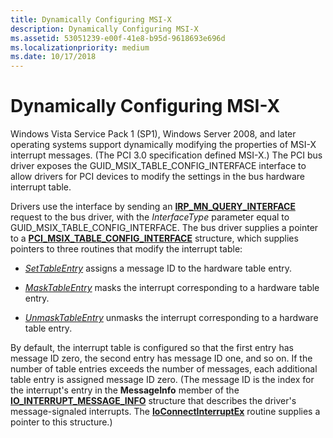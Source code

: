 ```yaml
---
title: Dynamically Configuring MSI-X
description: Dynamically Configuring MSI-X
ms.assetid: 53051239-e00f-41e8-b95d-9618693e696d
ms.localizationpriority: medium
ms.date: 10/17/2018
---
```


# Dynamically Configuring MSI-X


Windows Vista Service Pack 1 (SP1), Windows Server 2008, and later operating systems support dynamically modifying the properties of MSI-X interrupt messages. (The PCI 3.0 specification defined MSI-X.) The PCI bus driver exposes the GUID\_MSIX\_TABLE\_CONFIG\_INTERFACE interface to allow drivers for PCI devices to modify the settings in the bus hardware interrupt table.

Drivers use the interface by sending an [**IRP\_MN\_QUERY\_INTERFACE**](./irp-mn-query-interface.md) request to the bus driver, with the *InterfaceType* parameter equal to GUID\_MSIX\_TABLE\_CONFIG\_INTERFACE. The bus driver supplies a pointer to a [**PCI\_MSIX\_TABLE\_CONFIG\_INTERFACE**](/windows-hardware/drivers/ddi/wdm/ns-wdm-_pci_msix_table_config_interface) structure, which supplies pointers to three routines that modify the interrupt table:

-   [*SetTableEntry*](/windows-hardware/drivers/ddi/wdm/nc-wdm-pci_msix_set_entry) assigns a message ID to the hardware table entry.

-   [*MaskTableEntry*](/windows-hardware/drivers/ddi/wdm/nc-wdm-pci_msix_maskunmask_entry) masks the interrupt corresponding to a hardware table entry.

-   [*UnmaskTableEntry*](/previous-versions/windows/hardware/drivers/gg604859(v=vs.85)) unmasks the interrupt corresponding to a hardware table entry.

By default, the interrupt table is configured so that the first entry has message ID zero, the second entry has message ID one, and so on. If the number of table entries exceeds the number of messages, each additional table entry is assigned message ID zero. (The message ID is the index for the interrupt's entry in the **MessageInfo** member of the [**IO\_INTERRUPT\_MESSAGE\_INFO**](/windows-hardware/drivers/ddi/wdm/ns-wdm-_io_interrupt_message_info) structure that describes the driver's message-signaled interrupts. The [**IoConnectInterruptEx**](/windows-hardware/drivers/ddi/wdm/nf-wdm-ioconnectinterruptex) routine supplies a pointer to this structure.)

 

